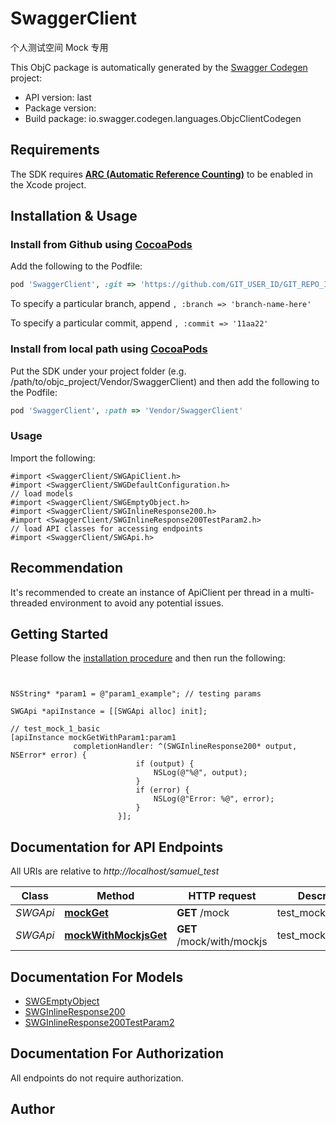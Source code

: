 # SwaggerClient

个人测试空间 Mock 专用

This ObjC package is automatically generated by the [Swagger Codegen](https://github.com/swagger-api/swagger-codegen) project:

- API version: last
- Package version: 
- Build package: io.swagger.codegen.languages.ObjcClientCodegen

## Requirements

The SDK requires [**ARC (Automatic Reference Counting)**](http://stackoverflow.com/questions/7778356/how-to-enable-disable-automatic-reference-counting) to be enabled in the Xcode project.

## Installation & Usage
### Install from Github using [CocoaPods](https://cocoapods.org/)

Add the following to the Podfile:

```ruby
pod 'SwaggerClient', :git => 'https://github.com/GIT_USER_ID/GIT_REPO_ID.git'
```

To specify a particular branch, append `, :branch => 'branch-name-here'`

To specify a particular commit, append `, :commit => '11aa22'`

### Install from local path using [CocoaPods](https://cocoapods.org/)

Put the SDK under your project folder (e.g. /path/to/objc_project/Vendor/SwaggerClient) and then add the following to the Podfile:

```ruby
pod 'SwaggerClient', :path => 'Vendor/SwaggerClient'
```

### Usage

Import the following:

```objc
#import <SwaggerClient/SWGApiClient.h>
#import <SwaggerClient/SWGDefaultConfiguration.h>
// load models
#import <SwaggerClient/SWGEmptyObject.h>
#import <SwaggerClient/SWGInlineResponse200.h>
#import <SwaggerClient/SWGInlineResponse200TestParam2.h>
// load API classes for accessing endpoints
#import <SwaggerClient/SWGApi.h>

```

## Recommendation

It's recommended to create an instance of ApiClient per thread in a multi-threaded environment to avoid any potential issues.

## Getting Started

Please follow the [installation procedure](#installation--usage) and then run the following:

```objc


NSString* *param1 = @"param1_example"; // testing params

SWGApi *apiInstance = [[SWGApi alloc] init];

// test_mock_1_basic
[apiInstance mockGetWithParam1:param1
              completionHandler: ^(SWGInlineResponse200* output, NSError* error) {
                            if (output) {
                                NSLog(@"%@", output);
                            }
                            if (error) {
                                NSLog(@"Error: %@", error);
                            }
                        }];

```

## Documentation for API Endpoints

All URIs are relative to *http://localhost/samuel_test*

Class | Method | HTTP request | Description
------------ | ------------- | ------------- | -------------
*SWGApi* | [**mockGet**](docs/SWGApi.md#mockget) | **GET** /mock | test_mock_1_basic
*SWGApi* | [**mockWithMockjsGet**](docs/SWGApi.md#mockwithmockjsget) | **GET** /mock/with/mockjs | test_mock_2_mockjs


## Documentation For Models

 - [SWGEmptyObject](docs/SWGEmptyObject.md)
 - [SWGInlineResponse200](docs/SWGInlineResponse200.md)
 - [SWGInlineResponse200TestParam2](docs/SWGInlineResponse200TestParam2.md)


## Documentation For Authorization

 All endpoints do not require authorization.


## Author




